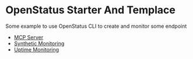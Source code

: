 # OpenStatus Starter And Templace


Some example to use OpenStatus CLI to create and monitor some endpoint

- [MCP Server](https://github.com/openstatusHQ/template/blob/main/mcp-server/openstatus.yaml)
- [Synthetic Monitoring](https://github.com/openstatusHQ/template/blob/main/synthetic-monitoring/openstatus.yaml)
- [Uptime Monitoring](https://github.com/openstatusHQ/template/blob/main/uptine-monitoring/openstatus.yaml)
